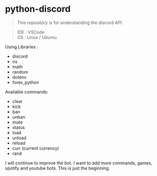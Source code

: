 # python-discord
>This repository is for understanding the discord API.

> IDE : VSCode <br/>
> OS : Linux / Ubuntu <br/>

Using Libraries :<br/>
  - discord
  - os
  - math
  - random
  - dotenv
  - forex_python

Available commands:
 - clear
 - kick
 - ban
 - unban
 - mute
 - status
 - load
 - unload
 - reload
 - curr (current currency)
 - rand

I will continue to improve the bot. I want to add more commands, games, spotify and youtube bots. 
This is just the beginning. 
